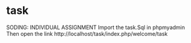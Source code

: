 # task
SODING: INDIVIDUAL ASSIGNMENT
Import the task.Sql in phpmyadmin 
Then open the link http://localhost/task/index.php/welcome/task 

